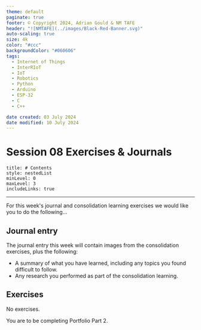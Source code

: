 ```yaml
---
theme: default
paginate: true
footer: © Copyright 2024, Adrian Gould & NM TAFE
header: "![NMTAFE](../images/Black-Red-Banner.svg)"
auto-scaling: true
size: 4k
color: "#ccc"
backgroundColor: "#060606"
tags: 
  - Internet of Things
  - InterRIoT
  - IoT
  - Robotics
  - Python
  - Arduino
  - ESP-32
  - C
  - C++

date created: 03 July 2024
date modified: 10 July 2024
---
```


# Session 08 Exercises & Journals 

```table-of-contents
title: # Contents
style: nestedList
minLevel: 0
maxLevel: 3
includeLinks: true
```

---


For this week's journal and consolidation learning exercises we would like you to do the following...

## Journal entry

The journal entry this week will contain images from the consolidation exercises, plus the following:

- A summary of what you have learned, including any topics you found difficult to follow.
- Any research you performed as part of the consolidation learning.

## Exercises

No exercises.

You are to be completing Portfolio Part 2.




